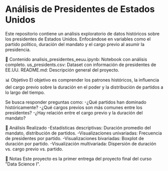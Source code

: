 # Análisis de Presidentes de Estados Unidos

Este repositorio contiene un análisis exploratorio de datos históricos sobre los presidentes de Estados Unidos. Enfocándose en variables como el partido político, duración del mandato y el cargo previo al asumir la presidencia. 

📁 Contenido
analisis_presidentes_eeuu.ipynb: Notebook con análisis completo.
us_presidents.csv: Dataset con información de presidentes de EE.UU.
README.md: Descripción general del proyecto.

📊 Objetivo
El objetivo es comprender los patrones históricos, la influencia del cargo previo sobre la duración en el poder y la distribución de partidos a lo largo del tiempo.

Se busca responder preguntas como:
-¿Qué partidos han dominado históricamente?
-¿Qué cargos previos son más comunes entre los presidentes?
-¿Hay relación entre el cargo previo y la duración del mandato?

🧠 Análisis Realizado
-Estadísticas descriptivas: Duración promedio del mandato, distribución de partidos.
-Visualizaciones univariadas: Frecuencia de presidentes por partido.
-Visualizaciones bivariadas: Boxplot de duración por partido.
-Visualización multivariada: Dispersión de duración vs. cargo previo vs. partido.

🧾 Notas
Este proyecto es la primer entrega del proyecto final del curso "Data Science I".
